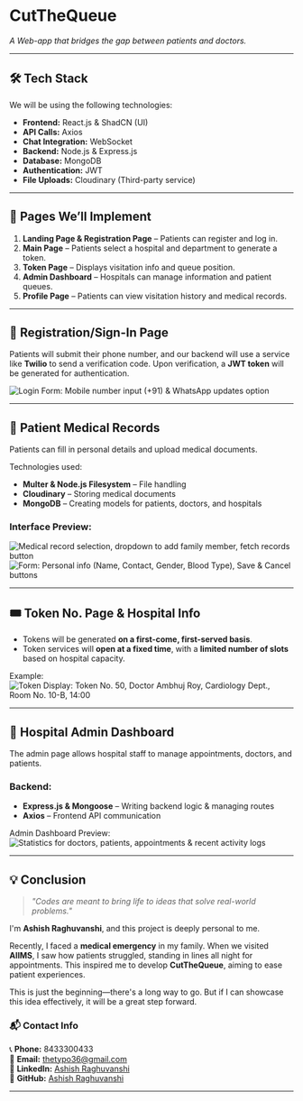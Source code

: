 # CutTheQueue

_A Web-app that bridges the gap between patients and doctors._

---

## 🛠 Tech Stack

We will be using the following technologies:

- **Frontend:** React.js & ShadCN (UI)
- **API Calls:** Axios
- **Chat Integration:** WebSocket
- **Backend:** Node.js & Express.js
- **Database:** MongoDB
- **Authentication:** JWT
- **File Uploads:** Cloudinary (Third-party service)

---

## 📌 Pages We’ll Implement

1. **Landing Page & Registration Page** – Patients can register and log in.
2. **Main Page** – Patients select a hospital and department to generate a token.
3. **Token Page** – Displays visitation info and queue position.
4. **Admin Dashboard** – Hospitals can manage information and patient queues.
5. **Profile Page** – Patients can view visitation history and medical records.

---

## 🔐 Registration/Sign-In Page

Patients will submit their phone number, and our backend will use a service like **Twilio** to send a verification code. Upon verification, a **JWT token** will be generated for authentication.

![Login Form: Mobile number input (+91) & WhatsApp updates option](Picture7.jpg)

---

## 🏥 Patient Medical Records

Patients can fill in personal details and upload medical documents.

Technologies used:

- **Multer & Node.js Filesystem** – File handling
- **Cloudinary** – Storing medical documents
- **MongoDB** – Creating models for patients, doctors, and hospitals

### Interface Preview:

![Medical record selection, dropdown to add family member, fetch records button](ContentPlaceholder4.jpg)  
![Form: Personal info (Name, Contact, Gender, Blood Type), Save & Cancel buttons](Picture6.jpg)

---

## 🎟 Token No. Page & Hospital Info

- Tokens will be generated **on a first-come, first-served basis**.
- Token services will **open at a fixed time**, with a **limited number of slots** based on hospital capacity.

Example:  
![Token Display: Token No. 50, Doctor Ambhuj Roy, Cardiology Dept., Room No. 10-B, 14:00](ContentPlaceholder4.jpg)

---

## 🏥 Hospital Admin Dashboard

The admin page allows hospital staff to manage appointments, doctors, and patients.

### Backend:

- **Express.js & Mongoose** – Writing backend logic & managing routes
- **Axios** – Frontend API communication

Admin Dashboard Preview:  
![Statistics for doctors, patients, appointments & recent activity logs](ContentPlaceholder4.jpg)

---

## 💡 Conclusion

> _"Codes are meant to bring life to ideas that solve real-world problems."_

I'm **Ashish Raghuvanshi**, and this project is deeply personal to me.

Recently, I faced a **medical emergency** in my family. When we visited **AIIMS**, I saw how patients struggled, standing in lines all night for appointments. This inspired me to develop **CutTheQueue**, aiming to ease patient experiences.

This is just the beginning—there's a long way to go. But if I can showcase this idea effectively, it will be a great step forward.

### 📬 Contact Info

📞 **Phone:** 8433300433  
📧 **Email:** thetypo36@gmail.com  
🔗 **LinkedIn:** [Ashish Raghuvanshi](#)  
🐙 **GitHub:** [Ashish Raghuvanshi](#)

---
